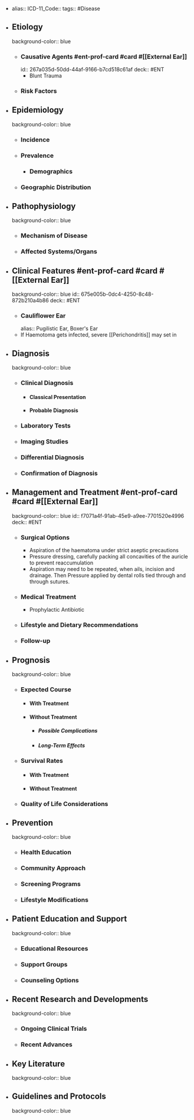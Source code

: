 - alias::
  ICD-11_Code::
  tags:: #Disease
- ## Etiology
  background-color:: blue
	- ### Causative Agents #ent-prof-card  #card #[[External Ear]] 
	  id:: 267a035d-50dd-44af-9166-b7cd518c61af
	  deck:: #ENT
		- Blunt Trauma
	- ### Risk Factors
- ## Epidemiology
  background-color:: blue
	- ### Incidence
	- ### Prevalence
		- ### Demographics
	- ### Geographic Distribution
- ## Pathophysiology
  background-color:: blue
	- ### Mechanism of Disease
	- ### Affected Systems/Organs
- ## Clinical Features #ent-prof-card  #card #[[External Ear]] 
  background-color:: blue
  id:: 675e005b-0dc4-4250-8c48-872b210a4b86
  deck:: #ENT
	- ### Cauliflower Ear
	  alias:: Pugilistic Ear, Boxer's Ear
	- If Haemotoma gets infected, severe [[Perichondritis]] may set in
- ## Diagnosis
  background-color:: blue
	- ### Clinical Diagnosis
		- #### Classical Presentation
		- #### Probable Diagnosis
	- ### Laboratory Tests
	- ### Imaging Studies
	- ### Differential Diagnosis
	- ### Confirmation of Diagnosis
- ## Management and Treatment #ent-prof-card  #card #[[External Ear]] 
  background-color:: blue
  id:: f7071a4f-91ab-45e9-a9ee-7701520e4996
  deck:: #ENT
	- ### Surgical Options
		- Aspiration of the haematoma under strict aseptic precautions
		- Pressure dressing, carefully packing all concavities of the auricle to prevent reaccumulation
		- Aspiration may need to be repeated, when ails, incision and drainage. Then Pressure applied by dental rolls tied through and through sutures.
	- ### Medical Treatment
		- Prophylactic Antibiotic
	- ### Lifestyle and Dietary Recommendations
	- ### Follow-up
- ## Prognosis
  background-color:: blue
	- ### Expected Course
		- #### With Treatment
		- #### Without Treatment
			- ##### Possible Complications
			- ##### Long-Term Effects
	- ### Survival Rates
		- #### With Treatment
		- #### Without Treatment
	- ### Quality of Life Considerations
- ## Prevention
  background-color:: blue
	- ### Health Education
	- ### Community Approach
	- ### Screening Programs
	- ### Lifestyle Modifications
- ## Patient Education and Support
  background-color:: blue
	- ### Educational Resources
	- ### Support Groups
	- ### Counseling Options
- ## Recent Research and Developments
  background-color:: blue
	- ### Ongoing Clinical Trials
	- ### Recent Advances
- ## Key Literature
  background-color:: blue
- ## Guidelines and Protocols
  background-color:: blue